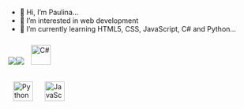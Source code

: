 - 👋 Hi, I’m Paulina...
- 👀 I’m interested in web development
- 🌱 I’m currently learning HTML5, CSS, JavaScript, C# and Python...

<img src="https://img.shields.io/badge/-HTML-e34f26?logo=html5&logoColor=fff"><img src="https://img.shields.io/badge/-CSS3-0033cc?logo=css3&logoColor=fff">
<span style="display:inline-block;padding:10px;">
  <img height="40" src="https://img.shields.io/badge/-C%23-239120?style=plastic&logo=c-sharp&logoColor=white" alt="C#"/>
</span>

<span style="display:inline-block;padding:10px;">
  <img height="40" src="https://img.shields.io/badge/-Python-3776AB?style=plastic&logo=python&logoColor=white" alt="Python"/>
</span>

<span style="display:inline-block;padding:10px;">
  <img height="40" src="https://img.shields.io/badge/-JavaScript-F7DF1E?style=plastic&logo=javascript&logoColor=black" alt="JavaScript"/>
</span>
